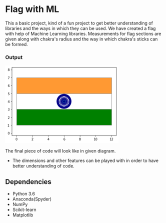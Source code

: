 # Flag with ML

This a basic project, kind of a fun project to get better understanding of libraries and the ways in which they can be used.
We have created a flag with help of Machine Learning libraries. Measurements for flag sections are given along with chakra's radius and the way in which chakra's sticks can be formed. 

### Output

![Output Diagram](flag.png)

The final piece of code will look like in given diagram.
- The dimensions and other features can be played with in order to have better understanding of code.

## Dependencies

- Python 3.6
- Anaconda(Spyder)
- NumPy
- Scikit-learn
- Matplotlib
